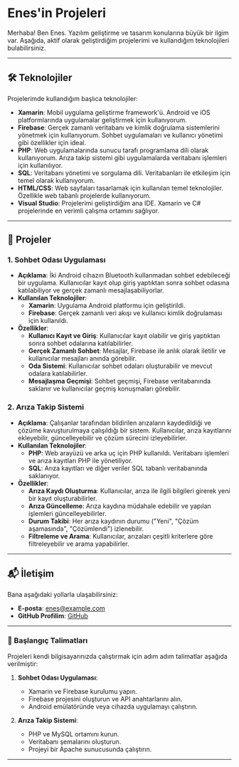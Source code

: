 # Enes'in Projeleri

Merhaba! Ben Enes. Yazılım geliştirme ve tasarım konularına büyük bir ilgim var. Aşağıda, aktif olarak geliştirdiğim projelerimi ve kullandığım teknolojileri bulabilirsiniz.

---

## 🛠️ Teknolojiler

Projelerimde kullandığım başlıca teknolojiler:

- **Xamarin**: Mobil uygulama geliştirme framework'ü. Android ve iOS platformlarında uygulamalar geliştirmek için kullanıyorum.
- **Firebase**: Gerçek zamanlı veritabanı ve kimlik doğrulama sistemlerini yönetmek için kullanıyorum. Sohbet uygulamaları ve kullanıcı yönetimi gibi özellikler için ideal.
- **PHP**: Web uygulamalarında sunucu tarafı programlama dili olarak kullanıyorum. Arıza takip sistemi gibi uygulamalarda veritabanı işlemleri için kullanılıyor.
- **SQL**: Veritabanı yönetimi ve sorgulama dili. Veritabanları ile etkileşim için temel olarak kullanıyorum.
- **HTML/CSS**: Web sayfaları tasarlamak için kullanılan temel teknolojiler. Özellikle web tabanlı projelerde kullanıyorum.
- **Visual Studio**: Projelerimi geliştirdiğim ana IDE. Xamarin ve C# projelerinde en verimli çalışma ortamını sağlıyor.

---

## 📱 Projeler

### 1. Sohbet Odası Uygulaması

- **Açıklama**: İki Android cihazın Bluetooth kullanmadan sohbet edebileceği bir uygulama. Kullanıcılar kayıt olup giriş yaptıktan sonra sohbet odasına katılabiliyor ve gerçek zamanlı mesajlaşabiliyorlar.
- **Kullanılan Teknolojiler**:
  - **Xamarin**: Uygulama Android platformu için geliştirildi.
  - **Firebase**: Gerçek zamanlı veri akışı ve kullanıcı kimlik doğrulaması için kullanıldı.
- **Özellikler**:
  - **Kullanıcı Kayıt ve Giriş**: Kullanıcılar kayıt olabilir ve giriş yaptıktan sonra sohbet odalarına katılabilirler.
  - **Gerçek Zamanlı Sohbet**: Mesajlar, Firebase ile anlık olarak iletilir ve kullanıcılar mesajları anında görebilir.
  - **Oda Sistemi**: Kullanıcılar sohbet odaları oluşturabilir ve mevcut odalara katılabilirler.
  - **Mesajlaşma Geçmişi**: Sohbet geçmişi, Firebase veritabanında saklanır ve kullanıcılar geçmiş konuşmaları görebilir.

### 2. Arıza Takip Sistemi

- **Açıklama**: Çalışanlar tarafından bildirilen arızaların kaydedildiği ve çözüme kavuşturulmaya çalışıldığı bir sistem. Kullanıcılar, arıza kayıtlarını ekleyebilir, güncelleyebilir ve çözüm sürecini izleyebilirler.
- **Kullanılan Teknolojiler**:
  - **PHP**: Web arayüzü ve arka uç için PHP kullanıldı. Veritabanı işlemleri ve arıza kayıtları PHP ile yönetiliyor.
  - **SQL**: Arıza kayıtları ve diğer veriler SQL tabanlı veritabanında saklanıyor.
- **Özellikler**:
  - **Arıza Kaydı Oluşturma**: Kullanıcılar, arıza ile ilgili bilgileri girerek yeni bir kayıt oluşturabilirler.
  - **Arıza Güncelleme**: Arıza kaydına müdahale edebilir ve yapılan işlemleri güncelleyebilirler.
  - **Durum Takibi**: Her arıza kaydının durumu ("Yeni", "Çözüm aşamasında", "Çözümlendi") izlenebilir.
  - **Filtreleme ve Arama**: Kullanıcılar, arızaları çeşitli kriterlere göre filtreleyebilir ve arama yapabilirler.

---

## 📬 İletişim

Bana aşağıdaki yollarla ulaşabilirsiniz:

- **E-posta**: enes@example.com
- **GitHub Profilim**: [GitHub](https://github.com/enes)

---

### 🚀 Başlangıç Talimatları

Projeleri kendi bilgisayarınızda çalıştırmak için adım adım talimatlar aşağıda verilmiştir:

1. **Sohbet Odası Uygulaması**:
   - Xamarin ve Firebase kurulumu yapın.
   - Firebase projesini oluşturun ve API anahtarlarını alın.
   - Android emülatöründe veya cihazda uygulamayı çalıştırın.

2. **Arıza Takip Sistemi**:
   - PHP ve MySQL ortamını kurun.
   - Veritabanı şemalarını oluşturun.
   - Projeyi bir Apache sunucusunda çalıştırın.



---

